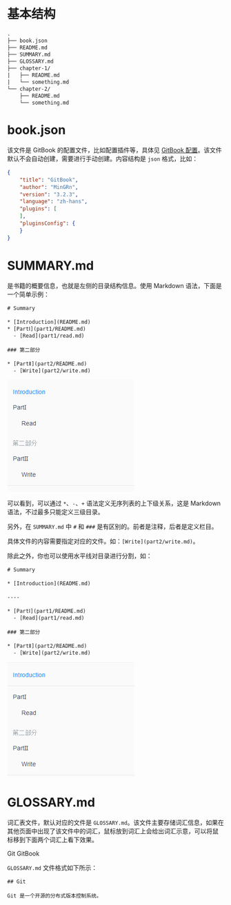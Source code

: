 # 基本结构

```
.
├── book.json
├── README.md
├── SUMMARY.md
├── GLOSSARY.md
├── chapter-1/
|   ├── README.md
|   └── something.md
└── chapter-2/
    ├── README.md
    └── something.md
```

# book.json

该文件是 GitBook 的配置文件，比如配置插件等，具体见 [GitBook 配置](./setting.md)。该文件默认不会自动创建，需要进行手动创建。内容结构是 `json` 格式，比如：

```json
{
	"title": "GitBook",
	"author": "MinGRn",
	"version": "3.2.3",
	"language": "zh-hans",
	"plugins": [
	],
	"pluginsConfig": {
	}
}
```

# SUMMARY.md

是书籍的概要信息，也就是左侧的目录结构信息。使用 Markdown 语法，下面是一个简单示例：

```
# Summary

* [Introduction](README.md)
* [PartⅠ](part1/README.md)
  - [Read](part1/read.md)

### 第二部分

* [PartⅡ](part2/README.md)
  - [Write](part2/write.md)
```

![](./_images/summary.png)

可以看到，可以通过 `*`、`-`、`+` 语法定义无序列表的上下级关系，这是 Markdown 语法，不过最多只能定义三级目录。

另外，在 `SUMMARY.md` 中 `#` 和 `###` 是有区别的。前者是注释，后者是定义栏目。

具体文件的内容需要指定对应的文件。如：`[Write](part2/write.md)`。

除此之外，你也可以使用水平线对目录进行分割，如：

```
# Summary

* [Introduction](README.md)

----

* [PartⅠ](part1/README.md)
  - [Read](part1/read.md)

### 第二部分

* [PartⅡ](part2/README.md)
  - [Write](part2/write.md)
```

![](./_images/summary-line.png)

# GLOSSARY.md

词汇表文件，默认对应的文件是 `GLOSSARY.md`。该文件主要存储词汇信息，如果在其他页面中出现了该文件中的词汇，鼠标放到词汇上会给出词汇示意，可以将鼠
标移到下面两个词汇上看下效果。

Git    GitBook

`GLOSSARY.md` 文件格式如下所示：

```
## Git

Git 是一个开源的分布式版本控制系统。
```